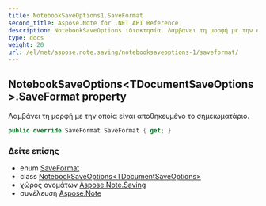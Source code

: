 ```yaml
---
title: NotebookSaveOptions1.SaveFormat
second_title: Aspose.Note for .NET API Reference
description: NotebookSaveOptions ιδιοκτησία. Λαμβάνει τη μορφή με την οποία είναι αποθηκευμένο το σημειωματάριο.
type: docs
weight: 20
url: /el/net/aspose.note.saving/notebooksaveoptions-1/saveformat/
---
```

## NotebookSaveOptions&lt;TDocumentSaveOptions&gt;.SaveFormat property

Λαμβάνει τη μορφή με την οποία είναι αποθηκευμένο το σημειωματάριο.

```csharp
public override SaveFormat SaveFormat { get; }
```

### Δείτε επίσης

* enum [SaveFormat](../../../aspose.note/saveformat/)
* class [NotebookSaveOptions&lt;TDocumentSaveOptions&gt;](../)
* χώρος ονομάτων [Aspose.Note.Saving](../../notebooksaveoptions-1/)
* συνέλευση [Aspose.Note](../../../)


